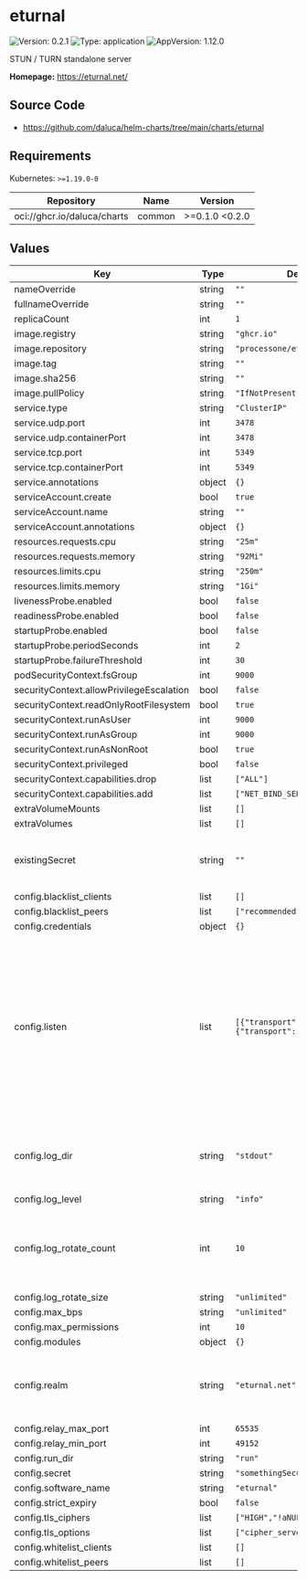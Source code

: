 # eturnal

![Version: 0.2.1](https://img.shields.io/badge/Version-0.2.1-informational?style=flat-square) ![Type: application](https://img.shields.io/badge/Type-application-informational?style=flat-square) ![AppVersion: 1.12.0](https://img.shields.io/badge/AppVersion-1.12.0-informational?style=flat-square)

STUN / TURN standalone server

**Homepage:** <https://eturnal.net/>

## Source Code

* <https://github.com/daluca/helm-charts/tree/main/charts/eturnal>

## Requirements

Kubernetes: `>=1.19.0-0`

| Repository | Name | Version |
|------------|------|---------|
| oci://ghcr.io/daluca/charts | common | >=0.1.0 <0.2.0 |

## Values

| Key | Type | Default | Description |
|-----|------|---------|-------------|
| nameOverride | string | `""` |  |
| fullnameOverride | string | `""` |  |
| replicaCount | int | `1` |  |
| image.registry | string | `"ghcr.io"` |  |
| image.repository | string | `"processone/eturnal"` |  |
| image.tag | string | `""` |  |
| image.sha256 | string | `""` |  |
| image.pullPolicy | string | `"IfNotPresent"` |  |
| service.type | string | `"ClusterIP"` |  |
| service.udp.port | int | `3478` |  |
| service.udp.containerPort | int | `3478` |  |
| service.tcp.port | int | `5349` |  |
| service.tcp.containerPort | int | `5349` |  |
| service.annotations | object | `{}` |  |
| serviceAccount.create | bool | `true` |  |
| serviceAccount.name | string | `""` |  |
| serviceAccount.annotations | object | `{}` |  |
| resources.requests.cpu | string | `"25m"` |  |
| resources.requests.memory | string | `"92Mi"` |  |
| resources.limits.cpu | string | `"250m"` |  |
| resources.limits.memory | string | `"1Gi"` |  |
| livenessProbe.enabled | bool | `false` |  |
| readinessProbe.enabled | bool | `false` |  |
| startupProbe.enabled | bool | `false` |  |
| startupProbe.periodSeconds | int | `2` |  |
| startupProbe.failureThreshold | int | `30` |  |
| podSecurityContext.fsGroup | int | `9000` |  |
| securityContext.allowPrivilegeEscalation | bool | `false` |  |
| securityContext.readOnlyRootFilesystem | bool | `true` |  |
| securityContext.runAsUser | int | `9000` |  |
| securityContext.runAsGroup | int | `9000` |  |
| securityContext.runAsNonRoot | bool | `true` |  |
| securityContext.privileged | bool | `false` |  |
| securityContext.capabilities.drop | list | `["ALL"]` | "" |
| securityContext.capabilities.add | list | `["NET_BIND_SERVICE"]` | "" |
| extraVolumeMounts | list | `[]` |  |
| extraVolumes | list | `[]` |  |
| existingSecret | string | `""` | Name of a secret with a key containing `shared-secret` |
| config.blacklist_clients | list | `[]` |  |
| config.blacklist_peers | list | `["recommended"]` | "" |
| config.credentials | object | `{}` |  |
| config.listen | list | `[{"transport":"udp"},{"transport":"tcp"}]` | two transport options can be set at any given time udp and either tcp, tls or auto tcp is unencripted tcp tls is encrypted tcp auto allows for both encrypted and unencrypted tcp traffic |
| config.log_dir | string | `"stdout"` | stdout make more sense as a default in containers : eturnal default (log) |
| config.log_level | string | `"info"` |  |
| config.log_rotate_count | int | `10` | Ignored by default due to being ignored when config.log_dir is set to 'stdout' |
| config.log_rotate_size | string | `"unlimited"` |  |
| config.max_bps | string | `"unlimited"` |  |
| config.max_permissions | int | `10` |  |
| config.modules | object | `{}` |  |
| config.realm | string | `"eturnal.net"` | This option is virtually meaningless due to shared secret authentication |
| config.relay_max_port | int | `65535` |  |
| config.relay_min_port | int | `49152` |  |
| config.run_dir | string | `"run"` |  |
| config.secret | string | `"somethingSecureIPromise"` |  |
| config.software_name | string | `"eturnal"` |  |
| config.strict_expiry | bool | `false` |  |
| config.tls_ciphers | list | `["HIGH","!aNULL","@STRENGTH"]` | "" |
| config.tls_options | list | `["cipher_server_preference"]` | "" |
| config.whitelist_clients | list | `[]` |  |
| config.whitelist_peers | list | `[]` |  |
